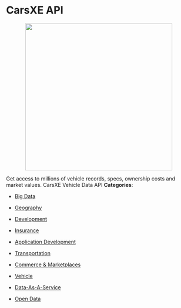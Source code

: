 # CarsXE API

<p align="center">
    <img width="400" src="https://raw.githubusercontent.com/awesome-apis/awesome-apis/apis/carsxe-api/logo_256x256.png" />
</p>


Get access to millions of vehicle records, specs, ownership costs and market values. CarsXE Vehicle Data API
**Categories**:

- [Big Data](https://github/awesome-apis/awesome-apis#big-data)

- [Geography](https://github/awesome-apis/awesome-apis#geography)

- [Development](https://github/awesome-apis/awesome-apis#development)

- [Insurance](https://github/awesome-apis/awesome-apis#insurance)

- [Application Development](https://github/awesome-apis/awesome-apis#application-development)

- [Transportation](https://github/awesome-apis/awesome-apis#transportation)

- [Commerce & Marketplaces](https://github/awesome-apis/awesome-apis#commerce-and-marketplaces)

- [Vehicle](https://github/awesome-apis/awesome-apis#vehicle)

- [Data-As-A-Service](https://github/awesome-apis/awesome-apis#data-as-a-service)

- [Open Data](https://github/awesome-apis/awesome-apis#open-data)



